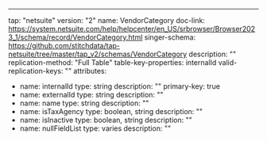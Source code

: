 ---
tap: "netsuite"
version: "2"
name: VendorCategory
doc-link: https://system.netsuite.com/help/helpcenter/en_US/srbrowser/Browser2023_1/schema/record/VendorCategory.html
singer-schema: https://github.com/stitchdata/tap-netsuite/tree/master/tap_v2/schemas/VendorCategory
description: ""
replication-method: "Full Table"
table-key-properties: internalId
valid-replication-keys: ""
attributes:
- name: internalId
  type: string
  description: ""
  primary-key: true
- name: externalId
  type: string
  description: ""
- name: name
  type: string
  description: ""
- name: isTaxAgency
  type: boolean, string
  description: ""
- name: isInactive
  type: boolean, string
  description: ""
- name: nullFieldList
  type: varies
  description: ""
